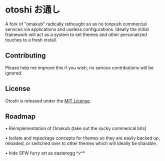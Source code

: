 # otoshi お通し

A fork of "omakub" radically rethought so as no tonpush commercial services via applications and useless configurations. Ideally the initial framework will act as a system to set themes and other personalized touches to a fresh install. 

## Contributing 

Please help me improve this if you wish, no serious contributions will be ignored. 

## License

Otoshi is released under the [MIT License](https://opensource.org/licenses/MIT).

## Roadmap
• Reimplementation of Omakub (take out the sucky commerical bits)

• Isolate and repackage concepts for themes so they are easily backed up, reloaded, or switched over to other themes which will ideally be sharable. 

• hide SFW furry art as easteregg ^v^*
